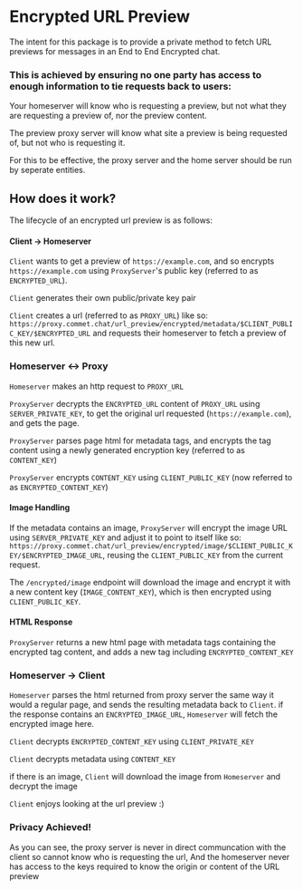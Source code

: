 # Encrypted URL Preview

The intent for this package is to provide a private method to fetch URL previews for messages in an End to End Encrypted chat.

### This is achieved by ensuring no one party has access to enough information to tie requests back to users:

Your homeserver will know who is requesting a preview, but not what they are requesting a preview of, nor the preview content. 
 
The preview proxy server will know what site a preview is being requested of, but not who is requesting it.

For this to be effective, the proxy server and the home server should be run by seperate entities. 


## How does it work?

The lifecycle of an encrypted url preview is as follows:

#### Client -> Homeserver
`Client` wants to get a preview of `https://example.com`, and so encrypts `https://example.com` using `ProxyServer`'s public key (referred to as `ENCRYPTED_URL`). 

`Client` generates their own public/private key pair

`Client` creates a url (referred to as `PROXY_URL`) like so: `https://proxy.commet.chat/url_preview/encrypted/metadata/$CLIENT_PUBLIC_KEY/$ENCRYPTED_URL` and requests their homeserver to fetch a preview of this new url.

### Homeserver <-> Proxy

`Homeserver` makes an http request to `PROXY_URL`

`ProxyServer` decrypts the `ENCRYPTED_URL` content of `PROXY_URL` using `SERVER_PRIVATE_KEY`, to get the original url requested (`https://example.com`), and gets the page.

`ProxyServer` parses page html for metadata tags, and encrypts the tag content using a newly generated encryption key (referred to as `CONTENT_KEY`)

`ProxyServer` encrypts `CONTENT_KEY` using `CLIENT_PUBLIC_KEY` (now referred to as `ENCRYPTED_CONTENT_KEY`)

#### Image Handling
If the metadata contains an image, `ProxyServer` will encrypt the image URL using `SERVER_PRIVATE_KEY` and adjust it to point to itself like so: `https://proxy.commet.chat/url_preview/encrypted/image/$CLIENT_PUBLIC_KEY/$ENCRYPTED_IMAGE_URL`, reusing the `CLIENT_PUBLIC_KEY` from the current request. 

The `/encrypted/image` endpoint will download the image and encrypt it with a new content key (`IMAGE_CONTENT_KEY`), which is then encrypted using `CLIENT_PUBLIC_KEY`.

#### HTML Response

`ProxyServer` returns a new html page with metadata tags containing the encrypted tag content, and adds a new tag including `ENCRYPTED_CONTENT_KEY`

### Homeserver -> Client

`Homeserver` parses the html returned from proxy server the same way it would a regular page, and sends the resulting metadata back to `Client`. if the response contains an `ENCRYPTED_IMAGE_URL`, `Homeserver` will fetch the encrypted image here.

`Client` decrypts `ENCRYPTED_CONTENT_KEY` using `CLIENT_PRIVATE_KEY`

`Client` decrypts metadata using `CONTENT_KEY`

if there is an image, `Client` will download the image from `Homeserver` and decrypt the image

`Client` enjoys looking at the url preview :)

### Privacy Achieved!

As you can see, the proxy server is never in direct communcation with the client so cannot know who is requesting the url, And the homeserver never has access to the keys required to know the origin or content of the URL preview